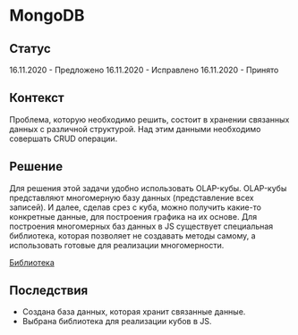 # MongoDB

## Статус
16.11.2020 - Предложено
16.11.2020 - Исправлено
16.11.2020 - Принято

## Контекст
Проблема, которую необходимо решить, состоит в хранении связанных данных с различной структурой. Над этим данными необходимо совершать CRUD операции.

## Решение
Для решения этой задачи удобно использовать OLAP-кубы. OLAP-кубы представляют многомерную базу данных (представление всех записей). И далее, сделав срез с куба, можно получить какие-то конкретные данные, для построения графика на их основе. Для построения многомерных баз данных в JS существует специальная библиотека, которая позволяет не создавать методы самому, а использовать готовые для реализации многомерности.

[Библиотека](https://github.com/feonit/olap-cube-js)

## Последствия
- Создана база данных, которая хранит cвязанные данные.
- Выбрана библиотека для реализации кубов в JS.